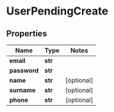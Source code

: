 # UserPendingCreate

## Properties
Name | Type | Notes
------------ | ------------- | -------------
**email** | **str** |
**password** | **str** |
**name** | **str** | [optional]
**surname** | **str** | [optional]
**phone** | **str** | [optional]


